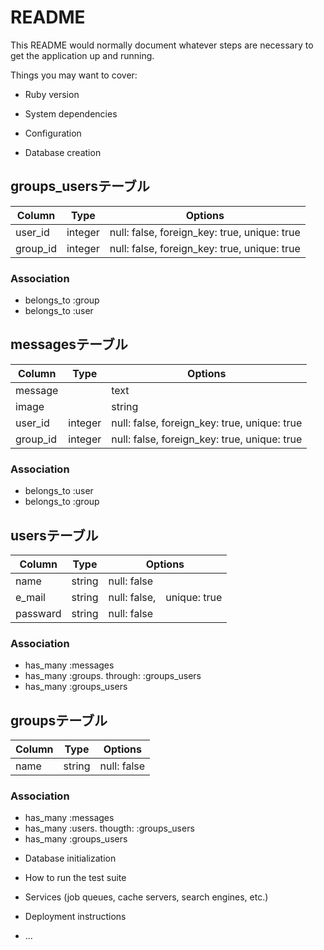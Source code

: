 # README

This README would normally document whatever steps are necessary to get the
application up and running.

Things you may want to cover:

* Ruby version

* System dependencies

* Configuration

* Database creation
## groups_usersテーブル

|Column|Type|Options|
|------|----|-------|
|user_id|integer|null: false, foreign_key: true, unique: true|
|group_id|integer|null: false, foreign_key: true, unique: true|

### Association
- belongs_to :group
- belongs_to :user

## messagesテーブル

|Column|Type|Options|
|------|----|-------|
|message||text|
|image||string|
|user_id|integer|null: false, foreign_key: true, unique: true|
|group_id|integer|null: false, foreign_key: true, unique: true|

### Association
- belongs_to :user
- belongs_to :group

## usersテーブル

|Column|Type|Options|
|------|----|-------|
|name|string|null: false|
|e_mail|string|null: false,　unique: true|
|passward|string|null: false|

### Association
- has_many :messages
- has_many :groups. through: :groups_users
- has_many :groups_users

## groupsテーブル

|Column|Type|Options|
|------|----|-------|
|name|string|null: false|

### Association
- has_many :messages
- has_many :users. thougth: :groups_users
- has_many :groups_users

* Database initialization

* How to run the test suite

* Services (job queues, cache servers, search engines, etc.)

* Deployment instructions

* ...
